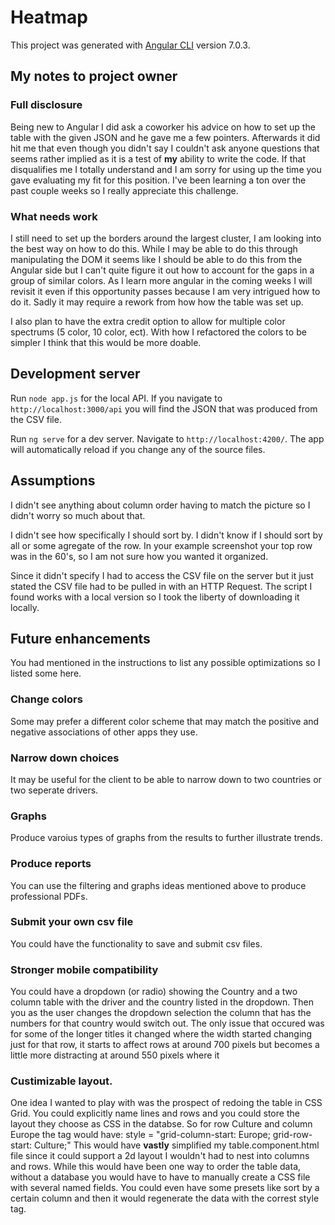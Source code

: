 # Heatmap

This project was generated with [Angular CLI](https://github.com/angular/angular-cli) version 7.0.3.

## My notes to project owner

### Full disclosure
Being new to Angular I did ask a coworker his advice on how to set up the table with the given JSON and he gave me a few pointers. Afterwards it did hit me that even though you didn't say I couldn't ask anyone questions that seems rather implied as it is a test of **my** ability to write the code. If that disqualifies me I totally understand and I am sorry for using up the time you gave evaluating my fit for this position. I've been learning a ton over the past couple weeks so I really appreciate this challenge.

### What needs work
I still need to set up the borders around the largest cluster, I am looking into the best way on how to do this. While I may be able to do this through manipulating the DOM it seems like I should be able to do this from the Angular side but I can't quite figure it out how to account for the gaps in a group of similar colors. As I learn more angular in the coming weeks I will revisit it even if this opportunity passes because I am very intrigued how to do it. Sadly it may require a rework from how how the table was set up.

I also plan to have the extra credit option to allow for multiple color spectrums (5 color, 10 color, ect). With how I refactored the colors to be simpler I think that this would be more doable.

## Development server

Run `node app.js` for the local API. If you navigate to `http://localhost:3000/api` you will find the JSON that was produced from the CSV file.

Run `ng serve` for a dev server. Navigate to `http://localhost:4200/`. The app will automatically reload if you change any of the source files.

## Assumptions
I didn't see anything about column order having to match the picture so I didn't worry so much about that.

I didn't see how specifically I should sort by. I didn't know if I should sort by all or some agregate of the row. In your example screenshot your top row was in the 60's, so I am not sure how you wanted it organized.

Since it didn't specify I had to access the CSV file on the server but it just stated the CSV file had to be pulled in with an HTTP Request. The script I found works with a local version so I took the liberty of downloading it locally.

## Future enhancements
You had mentioned in the instructions to list any possible optimizations so I listed some here.

### Change colors
Some may prefer a different color scheme that may match the positive and negative associations of other apps they use.

### Narrow down choices
It may be useful for the client to be able to narrow down to two countries or two seperate drivers.

### Graphs
Produce varoius types of graphs from the results to further illustrate trends.

### Produce reports
You can use the filtering and graphs ideas mentioned above to produce professional PDFs.

### Submit your own csv file
You could have the functionality to save and submit csv files.

### Stronger mobile compatibility
You could have a dropdown (or radio) showing the Country and a two column table with the driver and the country listed in the dropdown. Then you as the user changes the dropdown selection the column that has the numbers for that country would switch out. The only issue that occured was for some of the longer titles it changed where the width started changing just for that row, it starts to affect rows at around 700 pixels but becomes a little more distracting at around 550 pixels where it 

### Custimizable layout.
One idea I wanted to play with was the prospect of redoing the table in CSS Grid. You could explicitly name lines and rows and you could store the layout they choose as CSS in the databse. So for row Culture and column Europe the tag would have:
style = "grid-column-start: Europe; grid-row-start: Culture;"
This would have **vastly** simplified my table.component.html file since it could support a 2d layout I wouldn't had to nest into columns and rows. While this would have been one way to order the table data, without a database you would have to have to manually create a CSS file with several named fields.
You could even have some presets like sort by a certain column and then it would regenerate the data with the correst style tag.